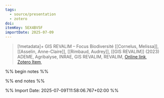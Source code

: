 ```yaml
---
tags:
  - source/presentation
  - zotero
doi: 
itemKey: 5EX4BV5F
importDate: 2025-07-09
---
```

>[!metadata]+
> GIS REVALIM – Focus Biodiversité
> [[Cornelus, Melissa]], [[Asselin, Anne-Claire]], [[Rimbaud, Audrey]], 
> [[GIS REVALIM]] (2023)
> ADEME, Agribalyse, INRAE, GIS REVALIM, REVALIM, 
> [Online link](https://www.dailymotion.com/video/x9bzv3y), [Zotero Item](zotero://select/library/items/5EX4BV5F),

%% begin notes %%

%% end notes %%

%% Import Date: 2025-07-09T11:58:06.767+02:00 %%

